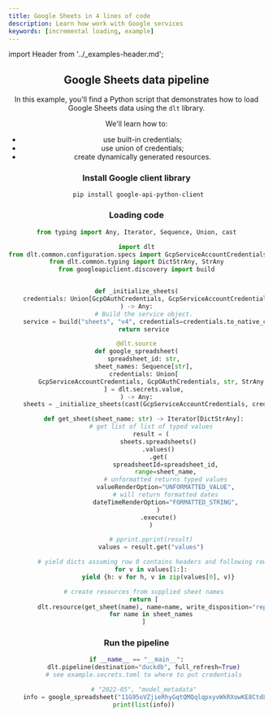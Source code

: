 ```yaml
---
title: Google Sheets in 4 lines of code
description: Learn how work with Google services
keywords: [incremental loading, example]
---
```


import Header from '../_examples-header.md';

<Header
    intro="This example demonstrates how to load Google Sheets data using Python and the dlt library. It covers working with Google API, using built in credentials, using union of credentials, and creating dynamically generated resources."
    slug="google_sheets"
    run_file="google_sheets"
    destination="duckdb"/>

## Google Sheets data pipeline

In this example, you'll find a Python script that demonstrates how to load Google Sheets data using the `dlt` library.

We'll learn how to:
- use built-in credentials;
- use union of credentials;
- create dynamically generated resources.

### Install Google client library

```shell
 pip install google-api-python-client
```

### Loading code

<!--@@@DLT_SNIPPET_START code/google_sheets-snippets.py::google_sheets-->
```py
from typing import Any, Iterator, Sequence, Union, cast

import dlt
from dlt.common.configuration.specs import GcpServiceAccountCredentials, GcpOAuthCredentials
from dlt.common.typing import DictStrAny, StrAny
from googleapiclient.discovery import build


def _initialize_sheets(
    credentials: Union[GcpOAuthCredentials, GcpServiceAccountCredentials]
) -> Any:
    # Build the service object.
    service = build("sheets", "v4", credentials=credentials.to_native_credentials())
    return service

@dlt.source
def google_spreadsheet(
    spreadsheet_id: str,
    sheet_names: Sequence[str],
    credentials: Union[
        GcpServiceAccountCredentials, GcpOAuthCredentials, str, StrAny
    ] = dlt.secrets.value,
) -> Any:
    sheets = _initialize_sheets(cast(GcpServiceAccountCredentials, credentials))

    def get_sheet(sheet_name: str) -> Iterator[DictStrAny]:
        # get list of list of typed values
        result = (
            sheets.spreadsheets()
            .values()
            .get(
                spreadsheetId=spreadsheet_id,
                range=sheet_name,
                # unformatted returns typed values
                valueRenderOption="UNFORMATTED_VALUE",
                # will return formatted dates
                dateTimeRenderOption="FORMATTED_STRING",
            )
            .execute()
        )

        # pprint.pprint(result)
        values = result.get("values")

        # yield dicts assuming row 0 contains headers and following rows values and all rows have identical length
        for v in values[1:]:
            yield {h: v for h, v in zip(values[0], v)}

    # create resources from supplied sheet names
    return [
        dlt.resource(get_sheet(name), name=name, write_disposition="replace")
        for name in sheet_names
    ]
```
<!--@@@DLT_SNIPPET_END code/google_sheets-snippets.py::google_sheets-->

### Run the pipeline

<!--@@@DLT_SNIPPET_START code/google_sheets-snippets.py::google_sheets_run-->
```py
if __name__ == "__main__":
    dlt.pipeline(destination="duckdb", full_refresh=True)
    # see example.secrets.toml to where to put credentials

    # "2022-05", "model_metadata"
    info = google_spreadsheet("11G95oVZjieRhyGqtQMQqlqpxyvWkRXowKE8CtdLtFaU", ["named range", "Second_Copy!1:2"])
    print(list(info))
```
<!--@@@DLT_SNIPPET_END code/google_sheets-snippets.py::google_sheets_run-->
